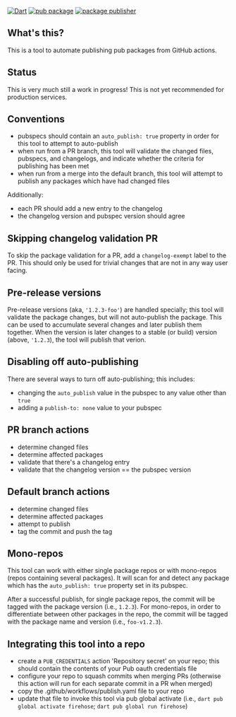[![Dart](https://github.com/devoncarew/firehose/actions/workflows/dart.yaml/badge.svg)](https://github.com/devoncarew/firehose/actions/workflows/dart.yaml)
[![pub package](https://img.shields.io/pub/v/firehose.svg)](https://pub.dev/packages/firehose)
[![package publisher](https://img.shields.io/pub/publisher/firehose.svg)](https://pub.dev/packages/firehose/publisher)

## What's this?

This is a tool to automate publishing pub packages from GitHub actions.

## Status

This is very much still a work in progress! This is not yet recommended for
production services.

## Conventions

- pubspecs should contain an `auto_publish: true` property in order for this
  tool to attempt to auto-publish
- when run from a PR branch, this tool will validate the changed files, pubspecs,
  and changelogs, and indicate whether the criteria for publishing has been met
- when run from a merge into the default branch, this tool will attempt to
  publish any packages which have had changed files

Additionally:
- each PR should add a new entry to the changelog
- the changelog version and pubspec version should agree

## Skipping changelog validation PR

To skip the package validation for a PR, add a `changelog-exempt` label to the
PR. This should only be used for trivial changes that are not in any way user
facing.

## Pre-release versions

Pre-release versions (aka, `'1.2.3-foo'`) are handled specially; this tool
will validate the package changes, but will not auto-publish the package. This
can be used to accumulate several changes and later publish them together. When
the version is later changes to a stable (or build) version (above, `'1.2.3`),
the tool will publish that verion.

## Disabling off auto-publishing

There are several ways to turn off auto-publishing; this includes:

- changing the `auto_publish` value in the pubspec to any value other than
`true`
- adding a `publish-to: none` value to your pubspec

## PR branch actions

- determine changed files
- determine affected packages
- validate that there's a changelog entry
- validate that the changelog version == the pubspec version

## Default branch actions

- determine changed files
- determine affected packages
- attempt to publish
- tag the commit and push the tag

## Mono-repos

This tool can work with either single package repos or with mono-repos (repos
containing several packages). It will scan for and detect any package which
has the `auto_publish: true` property set in its pubspec.

After a successful publish, for single package repos, the commit will be tagged
with the package version (i.e., `1.2.3`). For mono-repos, in order to differentiate
between other packages in the repo, the commit will be tagged with the package
name and version (i.e., `foo-v1.2.3`).

## Integrating this tool into a repo

- create a `PUB_CREDENTIALS` action 'Repository secret' on your repo; this should
  contain the contents of your Pub oauth credentials file
- configure your repo to squash commits when merging PRs (otherwise this action will
  run for each separate commit in a PR when merged)
- copy the .github/workflows/publish.yaml file to your repo
- update that file to invoke this tool via pub global activate (i.e.,
  `dart pub global activate firehose`; `dart pub global run firehose`)
